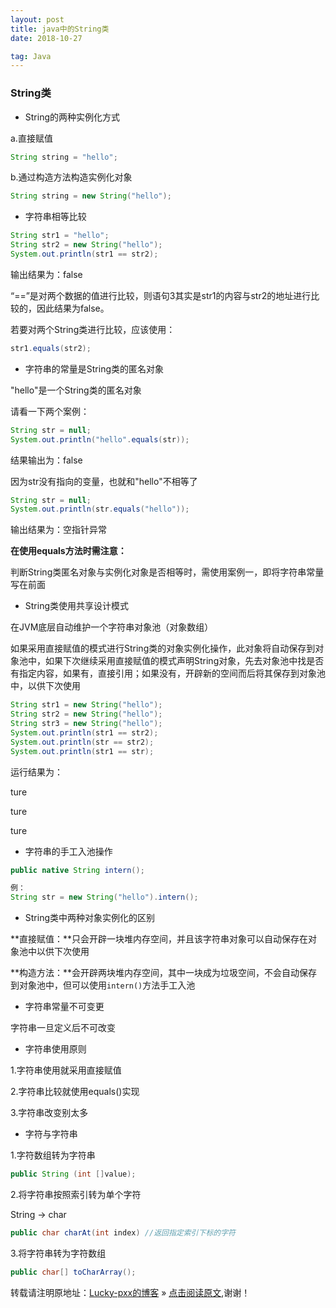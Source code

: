 ```yaml
---
layout: post
title: java中的String类
date: 2018-10-27

tag: Java
--- 
```


### String类

- String的两种实例化方式

a.直接赋值

```java
String string = "hello";
```



b.通过构造方法构造实例化对象

```java
String string = new String("hello");
```

- 字符串相等比较

```java
String str1 = "hello";
String str2 = new String("hello");
System.out.println(str1 == str2);
```

输出结果为：false

“==”是对两个数据的值进行比较，则语句3其实是str1的内容与str2的地址进行比较的，因此结果为false。

若要对两个String类进行比较，应该使用：

```java
str1.equals(str2);
```

- 字符串的常量是String类的匿名对象

"hello"是一个String类的匿名对象

请看一下两个案例：

```java
String str = null;
System.out.println("hello".equals(str));
```

结果输出为：false

因为str没有指向的变量，也就和"hello"不相等了

```java
String str = null;
System.out.println(str.equals("hello"));
```

输出结果为：空指针异常

**在使用equals方法时需注意：**

判断String类匿名对象与实例化对象是否相等时，需使用案例一，即将字符串常量写在前面

- String类使用共享设计模式

在JVM底层自动维护一个字符串对象池（对象数组）

如果采用直接赋值的模式进行String类的对象实例化操作，此对象将自动保存到对象池中，如果下次继续采用直接赋值的模式声明String对象，先去对象池中找是否有指定内容，如果有，直接引用；如果没有，开辟新的空间而后将其保存到对象池中，以供下次使用

```java
String str1 = new String("hello");
String str2 = new String("hello");
String str3 = new String("hello");
System.out.println(str1 == str2);
System.out.println(str == str2);
System.out.println(str1 == str);
```

运行结果为：

ture

ture

ture

- 字符串的手工入池操作

```java
public native String intern();

例：
String str = new String("hello").intern();
```

- String类中两种对象实例化的区别

**直接赋值：**只会开辟一块堆内存空间，并且该字符串对象可以自动保存在对象池中以供下次使用

**构造方法：**会开辟两块堆内存空间，其中一块成为垃圾空间，不会自动保存到对象池中，但可以使用``intern()``方法手工入池

- 字符串常量不可变更

字符串一旦定义后不可改变

- 字符串使用原则

1.字符串使用就采用直接赋值

2.字符串比较就使用equals()实现

3.字符串改变别太多

- 字符与字符串

1.字符数组转为字符串

```java
public String (int []value);
```

2.将字符串按照索引转为单个字符

String -> char

```java
public char charAt(int index) //返回指定索引下标的字符
```

3.将字符串转为字符数组

```java
public char[] toCharArray();
```

转载请注明原地址：[Lucky-pxx的博客](http://www.bingoxin.top) » [点击阅读原文](http://www.bingoxin.top/2018/04/%E5%88%A4%E6%96%AD%E4%B8%A4%E4%B8%AA%E6%97%A0%E5%A4%B4%E7%BB%93%E7%82%B9%E7%9A%84%E5%8D%95%E9%93%BE%E8%A1%A8%E6%98%AF%E5%90%A6%E7%9B%B8%E4%BA%A4/),谢谢！